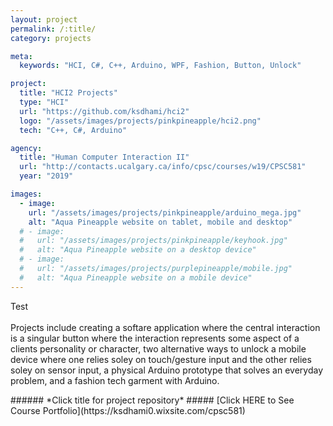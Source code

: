 ```yaml
---
layout: project
permalink: /:title/
category: projects

meta:
  keywords: "HCI, C#, C++, Arduino, WPF, Fashion, Button, Unlock"

project:
  title: "HCI2 Projects"
  type: "HCI"
  url: "https://github.com/ksdhami/hci2"
  logo: "/assets/images/projects/pinkpineapple/hci2.png"
  tech: "C++, C#, Arduino"

agency:
  title: "Human Computer Interaction II"
  url: "http://contacts.ucalgary.ca/info/cpsc/courses/w19/CPSC581"
  year: "2019"

images:
  - image:
    url: "/assets/images/projects/pinkpineapple/arduino_mega.jpg"
    alt: "Aqua Pineapple website on tablet, mobile and desktop"
  # - image:
  #   url: "/assets/images/projects/pinkpineapple/keyhook.jpg"
  #   alt: "Aqua Pineapple website on a desktop device"
  # - image:
  #   url: "/assets/images/projects/purplepineapple/mobile.jpg"
  #   alt: "Aqua Pineapple website on a mobile device"
---
```

<p>Test  
<br> <br>
Projects include creating a softare application where the central interaction is a singular button where the interaction represents some aspect of a clients personality or character, two alternative ways to unlock a mobile device where one relies soley on touch/gesture input and the other relies soley on sensor input, a physical Arduino prototype that solves an everyday problem, and a fashion tech garment with Arduino. 
<br>
</p>
###### *Click title for project repository*
##### [Click HERE to See Course Portfolio](https://ksdhami0.wixsite.com/cpsc581)